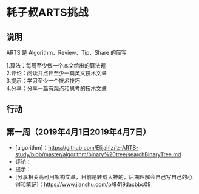 # 耗子叔ARTS挑战

## 说明

ARTS 是 Algorithm、Review、Tip、Share 的简写

1.算法：每周至少做一个本文给出的算法题  
2.评论：阅读并点评至少一篇英文技术文章  
3.提示：学习至少一个技术技巧  
4.分享：分享一篇有观点和思考的技术文章  

## 行动

## 第一周（2019年4月1日2019年4月7日）

* [algorithm]：https://github.com/Elijahlz/lz-ARTS-study/blob/master/algorithm/binary%20tree/searchBinaryTree.md  
* 评论：  
* 提示：  
* [分享相关高可用架构文章，目前是转载大神的，后期理解会自己写自己的心得和笔记]：https://www.jianshu.com/p/8419dacbbc09
